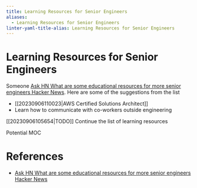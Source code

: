 ```yaml
---
title: Learning Resources for Senior Engineers
aliases:
  - Learning Resources for Senior Engineers
linter-yaml-title-alias: Learning Resources for Senior Engineers
---
```


# Learning Resources for Senior Engineers

Someone [Ask HN What are some educational resources for more senior engineers  Hacker News](https://news.ycombinator.com/item?id=36438477). Here are some of the suggestions from the list

- [[20230906110023|AWS Certified Solutions Architect]]
- Learn how to communicate with co-workers outside engineering

[[20230906105654|TODO]] Continue the list of learning resources

Potential MOC

# References

- [Ask HN What are some educational resources for more senior engineers  Hacker News](https://news.ycombinator.com/item?id=36438477)
